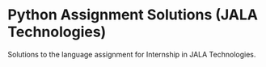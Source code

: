 # Python Assignment Solutions (JALA Technologies)

Solutions to the language assignment for Internship in JALA Technologies.
